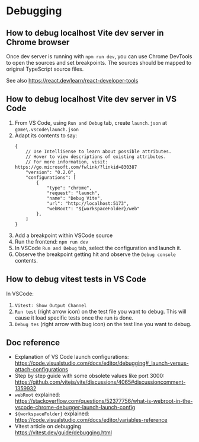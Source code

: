 # Debugging

## How to debug localhost Vite dev server in Chrome browser

Once dev server is running with `npm run dev`, you can use Chrome DevTools to open the sources and set breakpoints.
The sources should be mapped to original TypeScript source files.

See also https://react.dev/learn/react-developer-tools

## How to debug localhost Vite dev server in VS Code

1. From VS Code, using `Run and Debug` tab, create `launch.json` at `game\.vscode\launch.json`
2. Adapt its contents to say:
    ``` jsonc
    {
        // Use IntelliSense to learn about possible attributes.
        // Hover to view descriptions of existing attributes.
        // For more information, visit: https://go.microsoft.com/fwlink/?linkid=830387
        "version": "0.2.0",
        "configurations": [
            {
                "type": "chrome",
                "request": "launch",
                "name": "Debug Vite",
                "url": "http://localhost:5173",
                "webRoot": "${workspaceFolder}/web"
            },
        ]
    }
    ```
3. Add a breakpoint within VSCode source
4. Run the frontend: `npm run dev`
5. In VSCode `Run and Debug` tab, select the configuration and launch it.
6. Observe the breakpoint getting hit and observe the `Debug console` contents.

## How to debug vitest tests in VS Code

In VSCode:

1. `Vitest: Show Output Channel`
2. `Run test` (right arrow icon) on the test file you want to debug.
   This will cause it load specific tests once the run is done.
3. `Debug tes` (right arrow with bug icon) on the test line you want to debug.

## Doc reference

- Explanation of VS Code launch configurations:  
  https://code.visualstudio.com/docs/editor/debugging#_launch-versus-attach-configurations
- Step by step guide with some obsolete values like port 3000:  
  https://github.com/vitejs/vite/discussions/4065#discussioncomment-1359932
- `webRoot` explained:  
  https://stackoverflow.com/questions/52377756/what-is-webroot-in-the-vscode-chrome-debugger-launch-launch-config
- `${workspaceFolder}` explained:  
  https://code.visualstudio.com/docs/editor/variables-reference
- Vitest article on debugging  
  https://vitest.dev/guide/debugging.html

